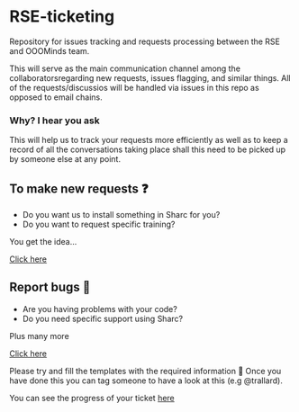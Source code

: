 # RSE-ticketing
Repository for issues tracking and requests processing between the RSE and OOOMinds team.


This will serve as the main communication channel among the collaboratorsregarding new requests, issues flagging, and similar things. All of the requests/discussios will be handled via issues in this repo as opposed to email chains.

### Why? I hear you ask
This will help us to track your requests more efficiently as well as to keep a record of all the conversations taking place shall this need to be picked up by someone else at any point. 

## To make new requests ❓
- Do you want us to install something in Sharc for you?
- Do you want to request specific training?

You get the idea...

[Click here](https://github.com/ooominds/RSE-ticketing/issues/new?template=request.md)

## Report bugs 🐛
- Are you having problems with your code?
- Do you need specific support using Sharc?

Plus many more

[Click here](https://github.com/ooominds/RSE-ticketing/issues/new?template=bugs.md)

Please try and fill the templates with the required information 📝
Once you have done this you can tag someone to have a look at this (e.g @trallard). 

You can see the progress of your ticket [here](https://github.com/ooominds/RSE-ticketing/projects/1/)
